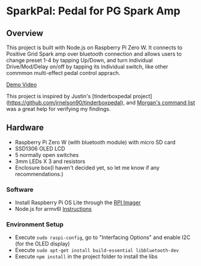# SparkPal: Pedal for PG Spark Amp

## Overview

This project is built with Node.js on Raspberry Pi Zero W. It connects to Positive Grid Spark amp over bluetooth connection and allows users to change preset 1-4 by tapping Up/Down, and turn individual Drive/Mod/Delay on/off by tapping its individual switch, like other commmon multi-effect pedal control apprach.

[Demo Video](https://www.youtube.com/watch?v=vtwOtqVu9dQ)

This project is inspired by Justin's [tinderboxpedal project] (https://github.com/jrnelson90/tinderboxpedal), and [Morgan's command list](https://blog.studioblip.com/guitar/amps/spark/footpedalV1) was a great help for verifying my findings. 

## Hardware
* Raspberry Pi Zero W (with bluetooth module) with micro SD card
* SSD1306 OLED LCD
* 5 normally open switches
* 3mm LEDs X 3 and resistors 
* Enclosure box(I haven't decided yet, so let me know if any recommendations.)

### Software
* Install Raspberry Pi OS Lite through the [RPI Imager](https://www.raspberrypi.org/software/)
* Node.js for armv6l [Instructions](https://www.thepolyglotdeveloper.com/2018/03/install-nodejs-raspberry-pi-zero-w-nodesource/)


### Environment Setup
* Execute `sudo raspi-config`, go to "Interfacing Options" and enable I2C (for the OLED display)
* Execute `sudo apt-get install build-essential libbluetooth-dev`
* Execute `npm install` in the project folder to install the libs
